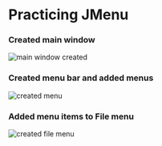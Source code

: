 # Practicing JMenu 

### Created main window
![main window created](https://github.com/user-attachments/assets/169fa158-eb98-4398-9cf7-c09e13232abf)

### Created menu bar and added menus
![created menu](https://github.com/user-attachments/assets/9269484a-b260-4269-aa5f-83b145079241)

### Added menu items to File menu
![created file menu](https://github.com/user-attachments/assets/370c2f58-7b49-4525-953d-aecf41d0d243)

